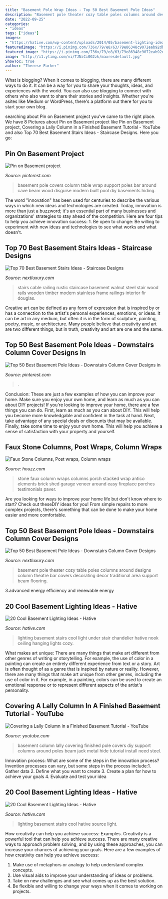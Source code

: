 ```yaml
---
title: "Basement Pole Wrap Ideas - Top 50 Best Basement Pole Ideas"
description: "Basement pole theater cozy table poles columns around designs column theatre bar covers decorating decor traditional area support beam flooring"
date: "2022-09-25"
categories:
- "ideas"
tags: ["ideas"]
images:
- "https://hative.com/wp-content/uploads/2014/05/basement-lighting-ideas/4-night-lighting-on-stairs.jpg"
featuredImage: "https://i.pinimg.com/736x/79/e8/63/79e86348c9072eab92db87226630326c.jpg"
featured_image: "https://i.pinimg.com/736x/79/e8/63/79e86348c9072eab92db87226630326c.jpg"
image: "http://i1.ytimg.com/vi/TJNzCi0G2zk/maxresdefault.jpg"
ShowToc: true
author: "Therese Parker"
---
```



What is blogging?
When it comes to blogging, there are many different ways to do it. It can be a way for you to share your thoughts, ideas, and experiences with the world. You can also use blogging to connect with others who also want to share their stories and insights. Whether you're asites like Medium or WordPress, there's a platform out there for you to start your own blog.

	

		
searching about Pin on Basement project you've came to the right place. We have 8 Pictures about Pin on Basement project like Pin on Basement project, Covering a Lally Column in a Finished Basement Tutorial - YouTube and also Top 70 Best Basement Stairs Ideas - Staircase Designs. Here you go:
		
    
## Pin On Basement Project

<img loading=lazy src="https://i.pinimg.com/736x/a3/44/a7/a344a7b9e7871bb388fc64e1551a1220--basement-pole-covers-basement-pole-table.jpg" onerror="this.onerror=null;this.src='https://tse2.mm.bing.net/th?id=OIP.StLSag5b9cTovA9YLvL8aQHaJ4&amp;pid=15.1';" alt="Pin on Basement project">

_Source: pinterest.com_

>basement pole covers column table wrap support poles bar around cave beam wood disguise modern built pool diy basements hiding. 

	

The word "innovation" has been used for centuries to describe the various ways in which new ideas and technologies are created. Today, innovation is more than just a buzzword; it's an essential part of many businesses and organizations' strategies to stay ahead of the competition. Here are four tips to help you achieve innovation success: 1. Be open to change: Be willing to experiment with new ideas and technologies to see what works and what doesn't.

    
## Top 70 Best Basement Stairs Ideas - Staircase Designs

<img loading=lazy src="http://nextluxury.com/wp-content/uploads/nice-basement-staircase-interior-ideas.jpg" onerror="this.onerror=null;this.src='https://tse1.mm.bing.net/th?id=OIP.B1GtFHRh7UDyBBuG2_dQ8AAAAA&amp;pid=15.1';" alt="Top 70 Best Basement Stairs Ideas - Staircase Designs">

_Source: nextluxury.com_

>stairs cable railing rustic staircase basement walnut steel stair wood rails wooden timber modern stainless frame railings interior fir douglas. 

	

Creative art can be defined as any form of expression that is inspired by or has a connection to the artist's personal experiences, emotions, or ideas. It can be art in any medium, but often it is in the form of sculpture, painting, poetry, music, or architecture. Many people believe that creativity and art are two different things, but in truth, creativity and art are one and the same.

    
## Top 50 Best Basement Pole Ideas - Downstairs Column Cover Designs In

<img loading=lazy src="https://i.pinimg.com/736x/79/e8/63/79e86348c9072eab92db87226630326c.jpg" onerror="this.onerror=null;this.src='https://tse4.mm.bing.net/th?id=OIP.v1xxZik08hmqbIcc6wt3-wHaFX&amp;pid=15.1';" alt="Top 50 Best Basement Pole Ideas - Downstairs Column Cover Designs in">

_Source: pinterest.com_

>. 

	

Conclusion: These are just a few examples of how you can improve your home. Make sure you enjoy your own home, and learn as much as you can about DIY projects!
If you're looking to improve your home, there are a few things you can do. First, learn as much as you can about DIY. This will help you become more knowledgable and confident in the task at hand. Next, take advantage of any special deals or discounts that may be available. Finally, take some time to enjoy your own home. This will help you achieve a sense of satisfaction with your property and yourself.

    
## Faux Stone Columns, Post Wraps, Column Wraps

<img loading=lazy src="https://st.hzcdn.com/fimgs/78b12f910fccdd74_0939-w500-h666-b0-p0--contemporary-shed.jpg" onerror="this.onerror=null;this.src='https://tse4.mm.bing.net/th?id=OIP.WJdQol7x4wqtsMKJ3VPSngHaJ3&amp;pid=15.1';" alt="Faux Stone Columns, Post wraps, Column wraps">

_Source: houzz.com_

>stone faux column wraps columns porch stacked wrap antico elements brick shed garage veneer around easy fireplace porches testimonials paver. 

	

Are you looking for ways to improve your home life but don't know where to start? Check out theseDIY ideas for you! From simple repairs to more complex projects, there's something that can be done to make your home easier and more comfortable.

    
## Top 50 Best Basement Pole Ideas - Downstairs Column Cover Designs

<img loading=lazy src="http://nextluxury.com/wp-content/uploads/home-basement-movie-theatre-basement-pole-ideas.jpg" onerror="this.onerror=null;this.src='https://tse1.mm.bing.net/th?id=OIP.Yz_bMCaCnrSDX3z4pnN4IgHaEy&amp;pid=15.1';" alt="Top 50 Best Basement Pole Ideas - Downstairs Column Cover Designs">

_Source: nextluxury.com_

>basement pole theater cozy table poles columns around designs column theatre bar covers decorating decor traditional area support beam flooring. 

	

3.advanced energy efficiency and renewable energy

    
## 20 Cool Basement Lighting Ideas - Hative

<img loading=lazy src="https://hative.com/wp-content/uploads/2014/05/basement-lighting-ideas/20-chandelier-under-stairs.jpg" onerror="this.onerror=null;this.src='https://tse3.mm.bing.net/th?id=OIP.8iq0IEn9hl-UkVv44ySPYwHaLL&amp;pid=15.1';" alt="20 Cool Basement Lighting Ideas - Hative">

_Source: hative.com_

>lighting basement stairs cool light under stair chandelier hative nook ceiling hanging lights cozy. 

	

What makes art unique: There are many things that make art different from other genres of writing or storytelling. For example, the use of color in a painting can create an entirely different experience from text or a story.
Art is often thought of as a genre that is inspired by nature or reality. However, there are many things that make art unique from other genres, including the use of color in it. For example, in a painting, colors can be used to create an emotional response or to represent different aspects of the artist's personality.

    
## Covering A Lally Column In A Finished Basement Tutorial - YouTube

<img loading=lazy src="http://i1.ytimg.com/vi/TJNzCi0G2zk/maxresdefault.jpg" onerror="this.onerror=null;this.src='https://tse4.mm.bing.net/th?id=OIP.yLxU4cN5DJtCMiTto_9nlQHaEK&amp;pid=15.1';" alt="Covering a Lally Column in a Finished Basement Tutorial - YouTube">

_Source: youtube.com_

>basement column lally covering finished pole covers diy support columns around poles beam jack metal hide tutorial install need steel. 

	

Innovation process: What are some of the steps in the innovation process?
Invention processes can vary, but some steps in the process include:1. Gather data 2. Define what you want to create 3. Create a plan for how to achieve your goals 4. Evaluate and test your idea 
    
## 20 Cool Basement Lighting Ideas - Hative

<img loading=lazy src="https://hative.com/wp-content/uploads/2014/05/basement-lighting-ideas/4-night-lighting-on-stairs.jpg" onerror="this.onerror=null;this.src='https://tse3.mm.bing.net/th?id=OIP.28duYr6jeqUSBMTBtkFWvAHaLI&amp;pid=15.1';" alt="20 Cool Basement Lighting Ideas - Hative">

_Source: hative.com_

>lighting basement stairs cool hative source light. 

	

How creativity can help you achieve success: Examples.
Creativity is a powerful tool that can help you achieve success. There are many creative ways to approach problem solving, and by using these approaches, you can increase your chances of achieving your goals. Here are a few examples of how creativity can help you achieve success: 
1. Make use of metaphors or analogy to help understand complex concepts.
2. Use visual aids to improve your understanding of ideas or problems.
3. Take on new challenges and see what comes up as the best solution.
4. Be flexible and willing to change your ways when it comes to working on projects.

